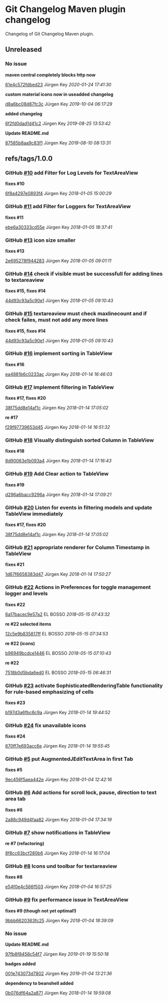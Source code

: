# Git Changelog Maven plugin changelog

Changelog of Git Changelog Maven plugin.

## Unreleased
### No issue

**maven central completely blocks http now**


[61e4c572fdbed23](https://github.com/elbosso/jconsole-plugin-log4j-jmx/commit/61e4c572fdbed23) Jürgen Key *2020-01-24 17:41:30*

**custom material icons now in useadded changelog**


[d8a6bc08d87fc3c](https://github.com/elbosso/jconsole-plugin-log4j-jmx/commit/d8a6bc08d87fc3c) Jürgen Key *2019-10-04 06:17:29*

**added changelog**


[6f2fd0dad1d41c2](https://github.com/elbosso/jconsole-plugin-log4j-jmx/commit/6f2fd0dad1d41c2) Jürgen Key *2019-08-25 13:53:42*

**Update README.md**


[87585b8aa9c83f1](https://github.com/elbosso/jconsole-plugin-log4j-jmx/commit/87585b8aa9c83f1) Jürgen Key *2019-08-10 08:13:31*


## refs/tags/1.0.0
### GitHub [#10](https://github.com/elbosso/jconsole-plugin-log4j-jmx/issues/10) add Filter for Log Levels for TextAreaView

**fixes #10**


[6f8a4297e0893f4](https://github.com/elbosso/jconsole-plugin-log4j-jmx/commit/6f8a4297e0893f4) Jürgen Key *2018-01-05 15:00:29*


### GitHub [#11](https://github.com/elbosso/jconsole-plugin-log4j-jmx/issues/11) add Filter for Loggers for TextAreaView

**fixes #11**


[ebe6a30333cd55e](https://github.com/elbosso/jconsole-plugin-log4j-jmx/commit/ebe6a30333cd55e) Jürgen Key *2018-01-05 18:37:41*


### GitHub [#13](https://github.com/elbosso/jconsole-plugin-log4j-jmx/issues/13) icon size smaller

**fixes #13**


[2e695278f944283](https://github.com/elbosso/jconsole-plugin-log4j-jmx/commit/2e695278f944283) Jürgen Key *2018-01-05 09:01:11*


### GitHub [#14](https://github.com/elbosso/jconsole-plugin-log4j-jmx/issues/14) check if visible must be successfull for adding lines to textareaview

**fixes #15, fixes #14**


[44d93c93a5c90e1](https://github.com/elbosso/jconsole-plugin-log4j-jmx/commit/44d93c93a5c90e1) Jürgen Key *2018-01-05 09:10:43*


### GitHub [#15](https://github.com/elbosso/jconsole-plugin-log4j-jmx/issues/15) textareaview must check maxlinecount and if check failes, must not add any more lines 

**fixes #15, fixes #14**


[44d93c93a5c90e1](https://github.com/elbosso/jconsole-plugin-log4j-jmx/commit/44d93c93a5c90e1) Jürgen Key *2018-01-05 09:10:43*


### GitHub [#16](https://github.com/elbosso/jconsole-plugin-log4j-jmx/issues/16) implement sorting in TableView

**fixes #16**


[ea4881b6c0233ac](https://github.com/elbosso/jconsole-plugin-log4j-jmx/commit/ea4881b6c0233ac) Jürgen Key *2018-01-14 16:46:03*


### GitHub [#17](https://github.com/elbosso/jconsole-plugin-log4j-jmx/issues/17) implement filtering in TableView

**fixes #17, fixes #20**


[38f75dd8e14af1c](https://github.com/elbosso/jconsole-plugin-log4j-jmx/commit/38f75dd8e14af1c) Jürgen Key *2018-01-14 17:05:02*

**re #17**


[f29f97739653d45](https://github.com/elbosso/jconsole-plugin-log4j-jmx/commit/f29f97739653d45) Jürgen Key *2018-01-14 16:51:32*


### GitHub [#18](https://github.com/elbosso/jconsole-plugin-log4j-jmx/issues/18) Visually distinguish sorted Column in TableView

**fixes #18**


[8d90063e1b093a4](https://github.com/elbosso/jconsole-plugin-log4j-jmx/commit/8d90063e1b093a4) Jürgen Key *2018-01-14 17:16:43*


### GitHub [#19](https://github.com/elbosso/jconsole-plugin-log4j-jmx/issues/19) Add Clear action to TableView

**fixes #19**


[d296a6bacc9296a](https://github.com/elbosso/jconsole-plugin-log4j-jmx/commit/d296a6bacc9296a) Jürgen Key *2018-01-14 17:09:21*


### GitHub [#20](https://github.com/elbosso/jconsole-plugin-log4j-jmx/issues/20) Listen for events in filtering models and update TableView immediately

**fixes #17, fixes #20**


[38f75dd8e14af1c](https://github.com/elbosso/jconsole-plugin-log4j-jmx/commit/38f75dd8e14af1c) Jürgen Key *2018-01-14 17:05:02*


### GitHub [#21](https://github.com/elbosso/jconsole-plugin-log4j-jmx/issues/21) appropriate renderer for Column Timestamp in TableView

**fixes #21**


[1d67f6658383d47](https://github.com/elbosso/jconsole-plugin-log4j-jmx/commit/1d67f6658383d47) Jürgen Key *2018-01-14 17:50:27*


### GitHub [#22](https://github.com/elbosso/jconsole-plugin-log4j-jmx/issues/22) Actions in Preferences for toggle management logger and levels

**fixes #22**


[6a17bacec9e57a2](https://github.com/elbosso/jconsole-plugin-log4j-jmx/commit/6a17bacec9e57a2) EL BOSSO *2018-05-15 07:43:32*

**re #22 selected items**


[12c5e9b835817ff](https://github.com/elbosso/jconsole-plugin-log4j-jmx/commit/12c5e9b835817ff) EL BOSSO *2018-05-15 07:34:53*

**re #22 (icons)**


[b96949bcdce1446](https://github.com/elbosso/jconsole-plugin-log4j-jmx/commit/b96949bcdce1446) EL BOSSO *2018-05-15 07:10:43*

**re #22**


[7518b0d5bda6ed0](https://github.com/elbosso/jconsole-plugin-log4j-jmx/commit/7518b0d5bda6ed0) EL BOSSO *2018-05-15 06:46:31*


### GitHub [#23](https://github.com/elbosso/jconsole-plugin-log4j-jmx/issues/23) activate SophisticatedRenderingTable functionality for rule-based emphasizing of cells

**fixes #23**


[b197d3a6fbc6c9a](https://github.com/elbosso/jconsole-plugin-log4j-jmx/commit/b197d3a6fbc6c9a) Jürgen Key *2018-01-14 19:44:52*


### GitHub [#24](https://github.com/elbosso/jconsole-plugin-log4j-jmx/issues/24) fix unavailable icons

**fixes #24**


[670ff7e693acc6e](https://github.com/elbosso/jconsole-plugin-log4j-jmx/commit/670ff7e693acc6e) Jürgen Key *2018-01-14 19:55:45*


### GitHub [#5](https://github.com/elbosso/jconsole-plugin-log4j-jmx/issues/5) put AugmentedJEditTextArea in first Tab

**fixes #5**


[9ec456f5aea442e](https://github.com/elbosso/jconsole-plugin-log4j-jmx/commit/9ec456f5aea442e) Jürgen Key *2018-01-04 12:42:16*


### GitHub [#6](https://github.com/elbosso/jconsole-plugin-log4j-jmx/issues/6) Add actions for scroll lock, pause, direction to text area tab

**fixes #6**


[2a88c949d4faa82](https://github.com/elbosso/jconsole-plugin-log4j-jmx/commit/2a88c949d4faa82) Jürgen Key *2018-01-04 17:34:19*


### GitHub [#7](https://github.com/elbosso/jconsole-plugin-log4j-jmx/issues/7) show notifications in TableView

**re #7 (refactoring)**


[8f8cc63bcf280b6](https://github.com/elbosso/jconsole-plugin-log4j-jmx/commit/8f8cc63bcf280b6) Jürgen Key *2018-01-14 16:17:04*


### GitHub [#8](https://github.com/elbosso/jconsole-plugin-log4j-jmx/issues/8) Icons und toolbar for textareaview

**fixes #8**


[e54f0e4c566f503](https://github.com/elbosso/jconsole-plugin-log4j-jmx/commit/e54f0e4c566f503) Jürgen Key *2018-01-04 16:57:25*


### GitHub [#9](https://github.com/elbosso/jconsole-plugin-log4j-jmx/issues/9) fix performance issue in TextAreaView

**fixes #9 (though not yet optimal!)**


[9bbb6620363fc25](https://github.com/elbosso/jconsole-plugin-log4j-jmx/commit/9bbb6620363fc25) Jürgen Key *2018-01-04 18:39:09*


### No issue

**Update README.md**


[97fb8f8458c54f7](https://github.com/elbosso/jconsole-plugin-log4j-jmx/commit/97fb8f8458c54f7) Jürgen Key *2019-01-19 15:50:18*

**badges added**


[001e743073d7802](https://github.com/elbosso/jconsole-plugin-log4j-jmx/commit/001e743073d7802) Jürgen Key *2019-01-04 13:21:36*

**dependency to beanshell added**


[0b076df64a2a871](https://github.com/elbosso/jconsole-plugin-log4j-jmx/commit/0b076df64a2a871) Jürgen Key *2018-01-14 19:59:08*


